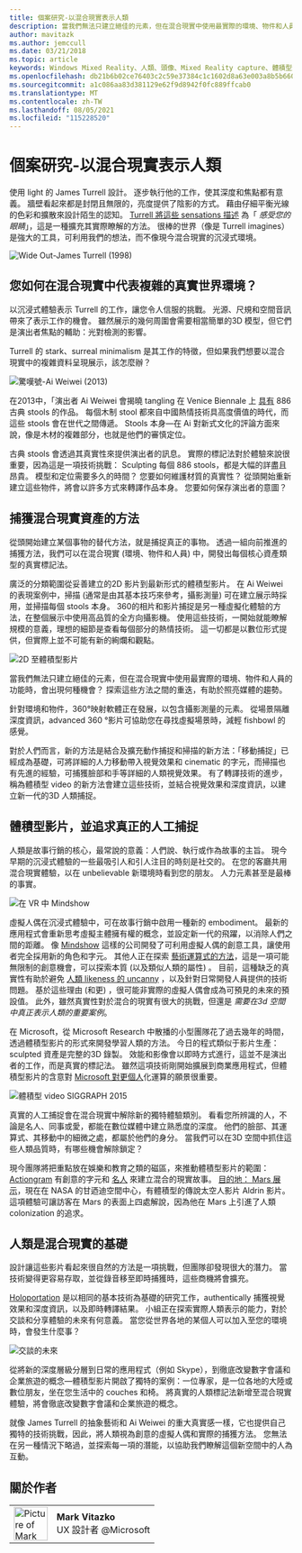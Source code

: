 ```yaml
---
title: 個案研究-以混合現實表示人類
description: 當我們無法只建立絕佳的元素，但在混合現實中使用最實際的環境、物件和人員的功能時，會出現何種機會？
author: mavitazk
ms.author: jemccull
ms.date: 03/21/2018
ms.topic: article
keywords: Windows Mixed Reality、人類、頭像、Mixed Reality capture、體積型影片
ms.openlocfilehash: db21b6b02ce76403c2c59e37384c1c1602d8a63e003a8b5b6601c5daf7b9c2a7
ms.sourcegitcommit: a1c086aa83d381129e62f9d8942f0fc889ffcab0
ms.translationtype: MT
ms.contentlocale: zh-TW
ms.lasthandoff: 08/05/2021
ms.locfileid: "115228520"
---
```

# <a name="case-study---representing-humans-in-mixed-reality"></a>個案研究-以混合現實表示人類

使用 light 的 James Turrell 設計。 逐步執行他的工作，使其深度和焦點都有意義。 牆壁看起來都是封閉且無限的，亮度提供了陰影的方式。 藉由仔細平衡光線的色彩和擴散來設計陌生的認知。 [Turrell 將這些 sensations 描述](https://www.sculpture.org/documents/scmag02/nov02/turrell/turrell.shtml) 為「 *感受您的眼睛*」，這是一種擴充其實際瞭解的方法。 很棒的世界（像是 Turrell imagines）是強大的工具，可利用我們的想法，而不像現今混合現實的沉浸式環境。

![Wide Out-James Turrell (1998) ](../develop/platform-capabilities-and-apis/images/wide-out-james-turrell.jpg)

## <a name="how-do-you-represent-complex-real-world-environments-in-mixed-reality"></a>您如何在混合現實中代表複雜的真實世界環境？

以沉浸式體驗表示 Turrell 的工作，讓您令人信服的挑戰。 光源、尺規和空間音訊帶來了表示工作的機會。 雖然展示的幾何周圍會需要相當簡單的3D 模型，但它們是演出者焦點的輔助：光對檢測的影響。

Turrell 的 stark、surreal minimalism 是其工作的特徵，但如果我們想要以混合現實中的複雜資料呈現展示，該怎麼辦？

![驚嘆號-Ai Weiwei (2013) ](../develop/platform-capabilities-and-apis/images/bang-ai-weiwie.jpg)

在2013中，「演出者 Ai Weiwei 會揭曉 tangling 在 Venice Biennale 上 [具有](https://www.designboom.com/art/ai-weiwei-bang-installation-at-venice-art-biennale-2013/) 886 古典 stools 的作品。 每個木制 stool 都來自中國熱情技術具高度價值的時代，而這些 stools 會在世代之間傳遞。 Stools 本身—在 Ai 對新式文化的評論方面來說，像是木材的複雜部分，也就是他們的審慎定位。

古典 stools 會透過其真實性來提供演出者的訊息。 實際的標記法對於體驗來說很重要，因為這是一項技術挑戰： Sculpting 每個 886 stools，都是大幅的詳盡且昂貴。 模型和定位需要多久的時間？ 您要如何維護材質的真實性？ 從頭開始重新建立這些物件，將會以許多方式來轉譯作品本身。 您要如何保存演出者的意圖？

## <a name="methods-of-capturing-mixed-reality-assets"></a>捕獲混合現實資產的方法

從頭開始建立某個事物的替代方法，就是捕捉真正的事物。 透過一組向前推進的捕獲方法，我們可以在混合現實 (環境、物件和人員) 中，開發出每個核心資產類型的真實標記法。

廣泛的分類範圍從妥善建立的2D 影片到最新形式的體積型影片。 在 Ai Weiwei 的表現案例中，掃描 (通常是由其基本技巧來參考，攝影測量) 可在建立展示時採用，並掃描每個 stools 本身。 360的相片和影片捕捉是另一種虛擬化體驗的方法，在整個展示中使用高品質的全方向攝影機。 使用這些技術，一開始就能瞭解規模的意義，理想的細節是查看每個部分的熱情技術。 這一切都是以數位形式提供，但實際上並不可能有新的絢爛和觀點。

![2D 至體積型影片](../develop/platform-capabilities-and-apis/images/2d-to-volumetric-video.png)

當我們無法只建立絕佳的元素，但在混合現實中使用最實際的環境、物件和人員的功能時，會出現何種機會？ 探索這些方法之間的重迭，有助於照亮媒體的趨勢。

針對環境和物件，360°映射軟體正在發展，以包含攝影測量的元素。 從場景隔離深度資訊，advanced 360 °影片可協助您在尋找虛擬場景時，減輕 fishbowl 的感覺。

對於人們而言，新的方法是結合及擴充動作捕捉和掃描的新方法：「移動捕捉」已經成為基礎，可將詳細的人力移動帶入視覺效果和 cinematic 的字元，而掃描也有先進的經驗，可捕獲臉部和手等詳細的人類視覺效果。 有了轉譯技術的進步，稱為體積型 video 的新方法會建立這些技術，並結合視覺效果和深度資訊，以建立新一代的3D 人類捕捉。

## <a name="volumetric-video-and-the-pursuit-of-authentic-human-capture"></a>體積型影片，並追求真正的人工捕捉

人類是故事行銷的核心，最常說的意義：人們說、執行或作為故事的主旨。 現今早期的沉浸式體驗的一些最吸引人和引人注目的時刻是社交的。 在您的客廳共用混合現實體驗，以在 unbelievable 新環境時看到您的朋友。 人力元素甚至是最棒的事實。

![在 VR 中 Mindshow](../develop/platform-capabilities-and-apis/images/mindshow-in-vr-640px.jpg)

虛擬人偶在沉浸式體驗中，可在故事行銷中啟用一種新的 embodiment。 最新的應用程式會重新思考虛擬主體擁有權的概念，並設定新一代的飛躍，以消除人們之間的距離。 像 [Mindshow](https://mindshow.com/) 這樣的公司開發了可利用虛擬人偶的創意工具，讓使用者完全採用新的角色和字元。 其他人正在探索 [藝術運算式的方法](https://en.wikipedia.org/wiki/Uncanny_valley)，這是一項可能無限制的創意機會，可以探索本質 (以及類似人類的屬性) 。 目前，這種缺乏的真實性有助於避免 [人類 likeness 的 uncanny](https://en.wikipedia.org/wiki/Uncanny_valley) ，以及針對日常開發人員提供的技術問題。 基於這些理由 (和更) ，很可能非實際的虛擬人偶會成為可預見的未來的預設值。 此外，雖然真實性對於混合的現實有很大的挑戰，但還是 *需要在3d 空間中真正表示人類的重要案例*。

在 Microsoft，從 Microsoft Research 中散播的小型團隊花了過去幾年的時間，透過體積型影片的形式來開發學習人類的方法。 今日的程式類似于影片生產： sculpted 資產是完整的3D 錄製。 效能和影像會以即時方式進行，這並不是演出者的工作，而是真實的標記法。 雖然這項技術剛開始擴展到商業應用程式，但體積型影片的含意對 [Microsoft 對更個人](https://www.youtube.com/watch?v=tcyj-_IEWt8)化運算的願景很重要。

![體積型 video SIGGRAPH 2015](../develop/platform-capabilities-and-apis/images/volumetric-video-siggraph-2015.gif)

真實的人工捕捉會在混合現實中解除新的獨特體驗類別。 看看您所辨識的人，不論是名人、同事或愛，都能在數位媒體中建立熟悉度的深度。 他們的臉部、其運算式、其移動中的細微之處，都屬於他們的身分。 當我們可以在3D 空間中抓住這些人類品質時，有哪些機會解除鎖定？

現今團隊將把重點放在娛樂和教育之類的磁區，來推動體積型影片的範圍： [Actiongram](https://www.microsoft.com/p/actiongram/9nblggh5ftmt) 有創意的字元和 [名人](https://www.youtube.com/watch?v=BwWueXlsOrA) 來建立混合的現實故事。 [目的地： Mars 展示](https://www.jpl.nasa.gov/news/news.php?feature=6220)，現在在 NASA 的甘迺迪空間中心，有體積型的傳說太空人影片 Aldrin 影片。 這項體驗可讓訪客在 Mars 的表面上四處解說，因為他在 Mars 上引進了人類 colonization 的追求。

## <a name="humans-are-fundamental-to-mixed-reality"></a>人類是混合現實的基礎

設計讓這些影片看起來很自然的方法是一項挑戰，但團隊卻發現很大的潛力。 當技術變得更容易存取，並從錄音移至即時捕獲時，這些商機將會擴充。

[Holoportation](https://www.microsoft.com/research/project/holoportation-3/) 是以相同的基本技術為基礎的研究工作，authentically 捕獲視覺效果和深度資訊，以及即時轉譯結果。 小組正在探索實際人類表示的能力，對於交談和分享體驗的未來有何意義。 當您從世界各地的某個人可以加入至您的環境時，會發生什麼事？

![交談的未來](../develop/platform-capabilities-and-apis/images/girl-with-dress.jpg)

從將新的深度層級分層到日常的應用程式（例如 Skype），到徹底改變數字會議和企業旅遊的概念—體積型影片開啟了獨特的案例：一位專家，是一位各地的大陸或數位朋友，坐在您生活中的 couches 和椅。 將真實的人類標記法新增至混合現實體驗，將會徹底改變數字會議和企業旅遊的概念。

就像 James Turrell 的抽象藝術和 Ai Weiwei 的重大真實感一樣，它也提供自己獨特的技術挑戰，因此，將人類視為創意的虛擬人偶和實際的捕獲方法。 您無法在另一種情況下略過，並探索每一項的潛能，以協助我們瞭解這個新空間中的人為互動。

## <a name="about-the-author"></a>關於作者

<table style="border-collapse:collapse" padding-left="0px">
<tr>
<td style="border-style: none" width="60"><img alt="Picture of Mark Vitazko" width="60" height="60" src="images/mark-vitazko.jpg"></td>
<td style="border-style: none"><b>Mark Vitazko</b><br>UX 設計者 @Microsoft</td>
</tr>
</table>

